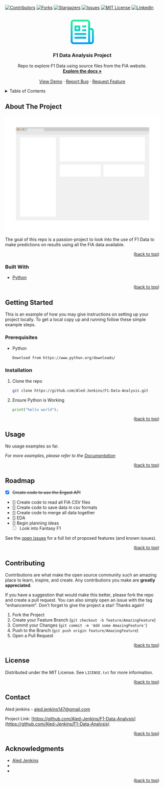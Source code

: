 <div id="top"></div>
<!--

<!-- PROJECT SHIELDS -->
<!--
*** https://www.markdownguide.org/basic-syntax/#reference-style-links
-->
[![Contributors][contributors-shield]][contributors-url]
[![Forks][forks-shield]][forks-url]
[![Stargazers][stars-shield]][stars-url]
[![Issues][issues-shield]][issues-url]
[![MIT License][license-shield]][license-url]
[![LinkedIn][linkedin-shield]][linkedin-url]


<!-- PROJECT LOGO -->
<br />
<div align="center">
  <a href="https://github.com/Aled-Jenkins/F1-Data-Analysis">
    <img src="Images/logo.png" alt="Logo" width="80" height="80">
  </a>

<h3 align="center">F1 Data Analysis Project</h3>

  <p align="center">
    Repo to explore F1 Data using source files from the FIA website.
    <br />
    <a href="https://github.com/Aled-Jenkins/F1-Data-Analysis"><strong>Explore the docs »</strong></a>
    <br />
    <br />
    <a href="https://github.com/Aled-Jenkins/F1-Data-Analysis">View Demo</a>
    ·
    <a href="https://github.com/Aled-Jenkins/F1-Data-Analysis">Report Bug</a>
    ·
    <a href="https://github.com/Aled-Jenkins/F1-Data-Analysis">Request Feature</a>
  </p>
</div>



<!-- TABLE OF CONTENTS -->
<details>
  <summary>Table of Contents</summary>
  <ol>
    <li>
      <a href="#about-the-project">About The Project</a>
      <ul>
        <li><a href="#built-with">Built With</a></li>
      </ul>
    </li>
    <li>
      <a href="#getting-started">Getting Started</a>
      <ul>
        <li><a href="#prerequisites">Prerequisites</a></li>
        <li><a href="#installation">Installation</a></li>
      </ul>
    </li>
    <li><a href="#usage">Usage</a></li>
    <li><a href="#roadmap">Roadmap</a></li>
    <li><a href="#contributing">Contributing</a></li>
    <li><a href="#license">License</a></li>
    <li><a href="#contact">Contact</a></li>
    <li><a href="#acknowledgments">Acknowledgments</a></li>
  </ol>
</details>



<!-- ABOUT THE PROJECT -->
## About The Project

[![Product Name Screen Shot][product-screenshot]](https://example.com)

The goal of this repo is a passion-project to look into the use of F1 Data to make predictions on results using all the FIA data available.

<p align="right">(<a href="#top">back to top</a>)</p>



### Built With

* [Python](https://www.python.org/)


<p align="right">(<a href="#top">back to top</a>)</p>



<!-- GETTING STARTED -->
## Getting Started

This is an example of how you may give instructions on setting up your project locally.
To get a local copy up and running follow these simple example steps.

### Prerequisites

* Python
  ```sh
  Download from https://www.python.org/downloads/
  ```

### Installation

1. Clone the repo
   ```sh
   git clone https://github.com/Aled-Jenkins/F1-Data-Analysis.git
   ```
2. Ensure Python is Working
   ```py
   print("hello world");
   ```

<p align="right">(<a href="#top">back to top</a>)</p>



<!-- USAGE EXAMPLES -->
## Usage

No usage examples so far.

_For more examples, please refer to the [Documentation](https://example.com)_

<p align="right">(<a href="#top">back to top</a>)</p>



<!-- ROADMAP -->
## Roadmap

- [x] ~~Create code to use the Ergast API~~
- [] Create code to read all FIA CSV files
- [] Create code to save data in csv formats
- [] Create code to merge all data together
- [] EDA
- [] Begin planning ideas
    - [ ] Look into Fantasy F1

See the [open issues](https://github.com/Aled-Jenkins/F1-Data-Analysis/issues) for a full list of proposed features (and known issues).

<p align="right">(<a href="#top">back to top</a>)</p>



<!-- CONTRIBUTING -->
## Contributing

Contributions are what make the open source community such an amazing place to learn, inspire, and create. Any contributions you make are **greatly appreciated**.

If you have a suggestion that would make this better, please fork the repo and create a pull request. You can also simply open an issue with the tag "enhancement".
Don't forget to give the project a star! Thanks again!

1. Fork the Project
2. Create your Feature Branch (`git checkout -b feature/AmazingFeature`)
3. Commit your Changes (`git commit -m 'Add some AmazingFeature'`)
4. Push to the Branch (`git push origin feature/AmazingFeature`)
5. Open a Pull Request

<p align="right">(<a href="#top">back to top</a>)</p>



<!-- LICENSE -->
## License

Distributed under the MIT License. See `LICENSE.txt` for more information.

<p align="right">(<a href="#top">back to top</a>)</p>



<!-- CONTACT -->
## Contact

Aled jenkins - aled.jenkins147@gmail.com

Project Link: [https://github.com/Aled-Jenkins/F1-Data-Analysis](https://github.com/Aled-Jenkins/F1-Data-Analysis)

<p align="right">(<a href="#top">back to top</a>)</p>



<!-- ACKNOWLEDGMENTS -->
## Acknowledgments

* [Aled Jenkins]()
* []()
* []()

<p align="right">(<a href="#top">back to top</a>)</p>



<!-- MARKDOWN LINKS & IMAGES -->
<!-- https://www.markdownguide.org/basic-syntax/#reference-style-links -->
[contributors-shield]: https://img.shields.io/github/contributors/Aled-Jenkins/F1-Data-Analysis.svg?style=for-the-badge
[contributors-url]: https://github.com/Aled-Jenkins/F1-Data-Analysis/graphs/contributors
[forks-shield]: https://img.shields.io/github/forks/Aled-Jenkins/F1-Data-Analysis.svg?style=for-the-badge
[forks-url]: https://github.com/Aled-Jenkins/F1-Data-Analysis/network/members
[stars-shield]: https://img.shields.io/github/stars/Aled-Jenkins/F1-Data-Analysis.svg?style=for-the-badge
[stars-url]: https://github.com/Aled-Jenkins/F1-Data-Analysis/stargazers
[issues-shield]: https://img.shields.io/github/issues/Aled-Jenkins/F1-Data-Analysis.svg?style=for-the-badge
[issues-url]: https://github.com/Aled-Jenkins/F1-Data-Analysis/issues
[license-shield]: https://img.shields.io/github/license/Aled-Jenkins/F1-Data-Analysis.svg?style=for-the-badge
[license-url]: https://github.com/Aled-Jenkins/F1-Data-Analysis/blob/master/LICENSE.txt
[linkedin-shield]: https://img.shields.io/badge/-LinkedIn-black.svg?style=for-the-badge&logo=linkedin&colorB=555
[linkedin-url]: https://www.linkedin.com/in/aled-jenkins/
[product-screenshot]: Images/screenshot.png